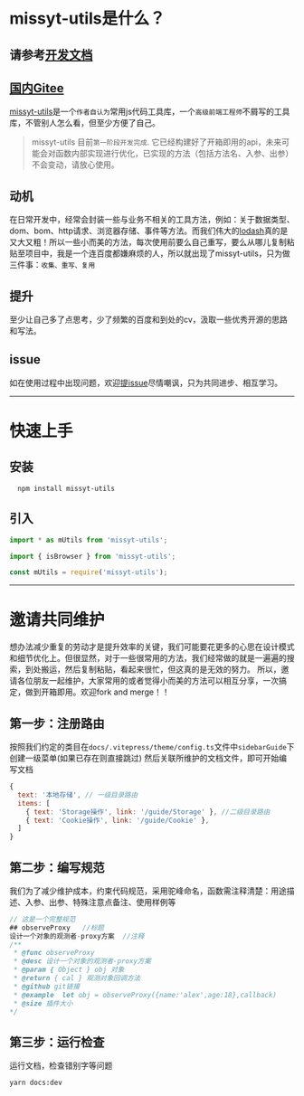 # missyt-utils是什么？

## 请参考[开发文档](https://webtj.github.io/missyt-utils/)
## [国内Gitee](https://gitee.com/lazy_tj/missyt-utils)

[missyt-utils](https://github.com/webtj/missyt-utils/)是一个`作者自认为`常用js代码工具库，一个`高级前端工程师`不屑写的工具库，不管别人怎么看，但至少方便了自己。

> missyt-utils 目前`第一阶段开发完成`. 它已经构建好了开箱即用的api，未来可能会对函数内部实现进行优化，已实现的方法（包括方法名、入参、出参）不会变动，请放心使用。

## 动机
在日常开发中，经常会封装一些与业务不相关的工具方法，例如：关于数据类型、dom、bom、http请求、浏览器存储、事件等方法。而我们伟大的[lodash](https://www.lodashjs.com/)真的是又大又粗！所以一些小而美的方法，每次使用前要么自己重写，要么从哪儿复制粘贴至项目中，我是一个连百度都嫌麻烦的人，所以就出现了missyt-utils，只为做三件事：`收集、重写、复用`

## 提升
至少让自己多了点思考，少了频繁的百度和到处的cv，汲取一些优秀开源的思路和写法。

## issue
如在使用过程中出现问题，欢迎[提issue](https://github.com/webtj/missyt-utils/issues)尽情嘲讽，只为共同进步、相互学习。

---

# 快速上手

## 安装
```shell
  npm install missyt-utils
```

## 引入
```javascript
import * as mUtils from 'missyt-utils';

import { isBrowser } from 'missyt-utils';

const mUtils = require('missyt-utils');
```

---

# 邀请共同维护
想办法减少重复的劳动才是提升效率的关键，我们可能要花更多的心思在设计模式和细节优化上。但很显然，对于一些很常用的方法，我们经常做的就是一遍遍的搜索，到处搬运，然后复制粘贴，看起来很忙，但这真的是无效的努力。
所以，邀请各位朋友一起维护，大家常用的或者觉得小而美的方法可以相互分享，一次搞定，做到开箱即用。欢迎fork and merge！！

## 第一步：注册路由
按照我们约定的类目在`docs/.vitepress/theme/config.ts`文件中`sidebarGuide`下创建一级菜单(如果已存在则直接跳过)
然后关联所维护的文档文件，即可开始编写文档
```javascript
{
  text: '本地存储', // 一级目录路由
  items: [
    { text: 'Storage操作', link: '/guide/Storage' }, //二级目录路由
    { text: 'Cookie操作', link: '/guide/Cookie' },
  ]
}
```

## 第二步：编写规范
我们为了减少维护成本，约束代码规范，采用驼峰命名，函数需注释清楚：用途描述、入参、出参、特殊注意点备注、使用样例等
```typescript
// 这是一个完整规范
## observeProxy   //标题
设计一个对象的观测者-proxy方案  //注释
/**
 * @func observeProxy
 * @desc 设计一个对象的观测者-proxy方案
 * @param { Object } obj 对象
 * @return { cal } 观测对象回调方法
 * @github git链接
 * @example  let obj = observeProxy({name:'alex',age:18},callback)
 * @size 插件大小
*/
```

## 第三步：运行检查
运行文档，检查错别字等问题
```
yarn docs:dev
```